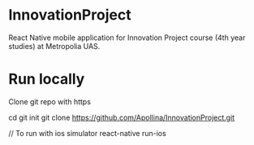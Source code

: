 # InnovationProject
React Native mobile application for Innovation Project course (4th year studies) at Metropolia UAS.

# Run locally

Clone git repo with https

cd <targetfolder>
git init
git clone https://github.com/Apollina/InnovationProject.git

// To run with ios simulator
react-native run-ios
